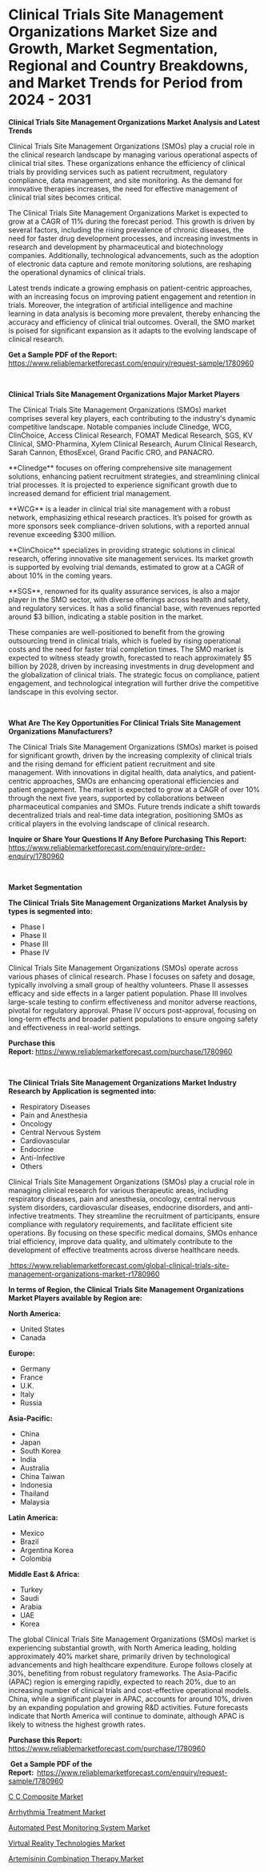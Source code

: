 <p><h1>Clinical Trials Site Management Organizations Market Size and Growth, Market Segmentation, Regional and Country Breakdowns, and Market Trends for Period from 2024 -  2031</h1></p><p><strong>Clinical Trials Site Management Organizations Market Analysis and Latest Trends</strong></p>
<p><p>Clinical Trials Site Management Organizations (SMOs) play a crucial role in the clinical research landscape by managing various operational aspects of clinical trial sites. These organizations enhance the efficiency of clinical trials by providing services such as patient recruitment, regulatory compliance, data management, and site monitoring. As the demand for innovative therapies increases, the need for effective management of clinical trial sites becomes critical.</p><p>The Clinical Trials Site Management Organizations Market is expected to grow at a CAGR of 11% during the forecast period. This growth is driven by several factors, including the rising prevalence of chronic diseases, the need for faster drug development processes, and increasing investments in research and development by pharmaceutical and biotechnology companies. Additionally, technological advancements, such as the adoption of electronic data capture and remote monitoring solutions, are reshaping the operational dynamics of clinical trials.</p><p>Latest trends indicate a growing emphasis on patient-centric approaches, with an increasing focus on improving patient engagement and retention in trials. Moreover, the integration of artificial intelligence and machine learning in data analysis is becoming more prevalent, thereby enhancing the accuracy and efficiency of clinical trial outcomes. Overall, the SMO market is poised for significant expansion as it adapts to the evolving landscape of clinical research.</p></p>
<p><strong>Get a Sample PDF of the Report:&nbsp;</strong> <a href="https://www.reliablemarketforecast.com/enquiry/request-sample/1780960?utm_campaign=1141&utm_medium=2&utm_source=Github&utm_content=ia&utm_term=18122024&utm_id=clinical-trials-site-management-organizations">https://www.reliablemarketforecast.com/enquiry/request-sample/1780960</a></p>
<p>&nbsp;</p>
<p><strong>Clinical Trials Site Management Organizations Major Market Players</strong></p>
<p><p>The Clinical Trials Site Management Organizations (SMOs) market comprises several key players, each contributing to the industry's dynamic competitive landscape. Notable companies include Clinedge, WCG, ClinChoice, Access Clinical Research, FOMAT Medical Research, SGS, KV Clinical, SMO-Pharmina, Xylem Clinical Research, Aurum Clinical Research, Sarah Cannon, EthosExcel, Grand Pacific CRO, and PANACRO.</p><p>**Clinedge** focuses on offering comprehensive site management solutions, enhancing patient recruitment strategies, and streamlining clinical trial processes. It is projected to experience significant growth due to increased demand for efficient trial management.</p><p>**WCG** is a leader in clinical trial site management with a robust network, emphasizing ethical research practices. It’s poised for growth as more sponsors seek compliance-driven solutions, with a reported annual revenue exceeding $300 million.</p><p>**ClinChoice** specializes in providing strategic solutions in clinical research, offering innovative site management services. Its market growth is supported by evolving trial demands, estimated to grow at a CAGR of about 10% in the coming years.</p><p>**SGS**, renowned for its quality assurance services, is also a major player in the SMO sector, with diverse offerings across health and safety, and regulatory services. It has a solid financial base, with revenues reported around $3 billion, indicating a stable position in the market.</p><p>These companies are well-positioned to benefit from the growing outsourcing trend in clinical trials, which is fueled by rising operational costs and the need for faster trial completion times. The SMO market is expected to witness steady growth, forecasted to reach approximately $5 billion by 2028, driven by increasing investments in drug development and the globalization of clinical trials. The strategic focus on compliance, patient engagement, and technological integration will further drive the competitive landscape in this evolving sector.</p></p>
<p>&nbsp;</p>
<p><strong>What Are The Key Opportunities For Clinical Trials Site Management Organizations Manufacturers?</strong></p>
<p><p>The Clinical Trials Site Management Organizations (SMOs) market is poised for significant growth, driven by the increasing complexity of clinical trials and the rising demand for efficient patient recruitment and site management. With innovations in digital health, data analytics, and patient-centric approaches, SMOs are enhancing operational efficiencies and patient engagement. The market is expected to grow at a CAGR of over 10% through the next five years, supported by collaborations between pharmaceutical companies and SMOs. Future trends indicate a shift towards decentralized trials and real-time data integration, positioning SMOs as critical players in the evolving landscape of clinical research.</p></p>
<p><strong>Inquire or Share Your Questions If Any Before Purchasing This Report:</strong> <a href="https://www.reliablemarketforecast.com/enquiry/pre-order-enquiry/1780960?utm_campaign=1141&utm_medium=2&utm_source=Github&utm_content=ia&utm_term=18122024&utm_id=clinical-trials-site-management-organizations">https://www.reliablemarketforecast.com/enquiry/pre-order-enquiry/1780960</a></p>
<p>&nbsp;</p>
<p><strong>Market Segmentation</strong></p>
<p><strong>The Clinical Trials Site Management Organizations Market Analysis by types is segmented into:</strong></p>
<p><ul><li>Phase I</li><li>Phase II</li><li>Phase III</li><li>Phase IV</li></ul></p>
<p><p>Clinical Trials Site Management Organizations (SMOs) operate across various phases of clinical research. Phase I focuses on safety and dosage, typically involving a small group of healthy volunteers. Phase II assesses efficacy and side effects in a larger patient population. Phase III involves large-scale testing to confirm effectiveness and monitor adverse reactions, pivotal for regulatory approval. Phase IV occurs post-approval, focusing on long-term effects and broader patient populations to ensure ongoing safety and effectiveness in real-world settings.</p></p>
<p><strong>Purchase this Report:&nbsp;</strong><a href="https://www.reliablemarketforecast.com/purchase/1780960?utm_campaign=1141&utm_medium=2&utm_source=Github&utm_content=ia&utm_term=18122024&utm_id=clinical-trials-site-management-organizations">https://www.reliablemarketforecast.com/purchase/1780960</a></p>
<p>&nbsp;</p>
<p><strong>The Clinical Trials Site Management Organizations Market Industry Research by Application is segmented into:</strong></p>
<p><ul><li>Respiratory Diseases</li><li>Pain and Anesthesia</li><li>Oncology</li><li>Central Nervous System</li><li>Cardiovascular</li><li>Endocrine</li><li>Anti-Infective</li><li>Others</li></ul></p>
<p><p>Clinical Trials Site Management Organizations (SMOs) play a crucial role in managing clinical research for various therapeutic areas, including respiratory diseases, pain and anesthesia, oncology, central nervous system disorders, cardiovascular diseases, endocrine disorders, and anti-infective treatments. They streamline the recruitment of participants, ensure compliance with regulatory requirements, and facilitate efficient site operations. By focusing on these specific medical domains, SMOs enhance trial efficiency, improve data quality, and ultimately contribute to the development of effective treatments across diverse healthcare needs.</p></p>
<p><a href="https://www.reliablemarketforecast.com/global-clinical-trials-site-management-organizations-market-r1780960?utm_campaign=1141&utm_medium=2&utm_source=Github&utm_content=ia&utm_term=18122024&utm_id=clinical-trials-site-management-organizations">&nbsp;https://www.reliablemarketforecast.com/global-clinical-trials-site-management-organizations-market-r1780960</a></p>
<p><strong>In terms of Region, the Clinical Trials Site Management Organizations Market Players available by Region are:</strong></p>
<p>
    <p> <strong> North America: </strong>
        <ul>
            <li>United States</li>
            <li>Canada</li>
        </ul>
        </p> 
    <p> <strong> Europe: </strong>
        <ul>
            <li>Germany</li>
            <li>France</li>
            <li>U.K.</li>
            <li>Italy</li>
            <li>Russia</li>
        </ul>
        </p> 
    <p> <strong> Asia-Pacific: </strong>
        <ul>
            <li>China</li>
            <li>Japan</li>
            <li>South Korea</li>
            <li>India</li>
            <li>Australia</li>
            <li>China Taiwan</li>
            <li>Indonesia</li>
            <li>Thailand</li>
            <li>Malaysia</li>
        </ul>
        </p> 
    <p> <strong> Latin America: </strong>
        <ul>
            <li>Mexico</li>
            <li>Brazil</li>
            <li>Argentina Korea</li>
            <li>Colombia</li>
        </ul>
        </p> 
    <p> <strong> Middle East & Africa: </strong>
        <ul>
            <li>Turkey</li>
            <li>Saudi</li>
            <li>Arabia</li>
            <li>UAE</li>
            <li>Korea</li>
        </ul>
    </p>
    </p>
<p><p>The global Clinical Trials Site Management Organizations (SMOs) market is experiencing substantial growth, with North America leading, holding approximately 40% market share, primarily driven by technological advancements and high healthcare expenditure. Europe follows closely at 30%, benefiting from robust regulatory frameworks. The Asia-Pacific (APAC) region is emerging rapidly, expected to reach 20%, due to an increasing number of clinical trials and cost-effective operational models. China, while a significant player in APAC, accounts for around 10%, driven by an expanding population and growing R&D activities. Future forecasts indicate that North America will continue to dominate, although APAC is likely to witness the highest growth rates.</p></p>
<p><strong>Purchase this Report: </strong><a href="https://www.reliablemarketforecast.com/purchase/1780960?utm_campaign=1141&utm_medium=2&utm_source=Github&utm_content=ia&utm_term=18122024&utm_id=clinical-trials-site-management-organizations">https://www.reliablemarketforecast.com/purchase/1780960</a></p>
<p>&nbsp;<strong>Get a Sample PDF of the Report:&nbsp;&nbsp;</strong><a href="https://www.reliablemarketforecast.com/enquiry/request-sample/1780960?utm_campaign=1141&utm_medium=2&utm_source=Github&utm_content=ia&utm_term=18122024&utm_id=clinical-trials-site-management-organizations">https://www.reliablemarketforecast.com/enquiry/request-sample/1780960</a></p>
<p><strong></strong></p>
<p><p><a href="https://github.com/FassouRP/Market-Research-Report-List-6/blob/main/c-c-composite-market.md?utm_campaign=1141&utm_medium=2&utm_source=Github&utm_content=ia&utm_term=18122024&utm_id=clinical-trials-site-management-organizations">C C Composite Market</a></p><p><a href="https://www.linkedin.com/pulse/arrhythmia-treatment-market-size-growth-type-application-region-xiwne?utm_campaign=1141&utm_medium=2&utm_source=Github&utm_content=ia&utm_term=18122024&utm_id=clinical-trials-site-management-organizations">Arrhythmia Treatment Market</a></p><p><a href="https://www.linkedin.com/pulse/revenue-growth-forecast-automated-pest-monitoring-system-market-kyl4e?utm_campaign=1141&utm_medium=2&utm_source=Github&utm_content=ia&utm_term=18122024&utm_id=clinical-trials-site-management-organizations">Automated Pest Monitoring System Market</a></p><p><a href="https://www.linkedin.com/pulse/recent-analysis-virtual-reality-technologies-market-trends-share-8hwge?utm_campaign=1141&utm_medium=2&utm_source=Github&utm_content=ia&utm_term=18122024&utm_id=clinical-trials-site-management-organizations">Virtual Reality Technologies Market</a></p><p><a href="https://www.linkedin.com/pulse/comprehensive-artemisinin-combination-therapy-market-report-zf5ie?utm_campaign=1141&utm_medium=2&utm_source=Github&utm_content=ia&utm_term=18122024&utm_id=clinical-trials-site-management-organizations">Artemisinin Combination Therapy Market</a></p></p>